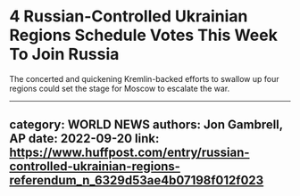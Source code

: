 # 4 Russian-Controlled Ukrainian Regions Schedule Votes This Week To Join Russia

The concerted and quickening Kremlin-backed efforts to swallow up four regions could set the stage for Moscow to escalate the war.

---
category: WORLD NEWS
authors: Jon Gambrell, AP
date: 2022-09-20
link: https://www.huffpost.com/entry/russian-controlled-ukrainian-regions-referendum_n_6329d53ae4b07198f012f023
---
